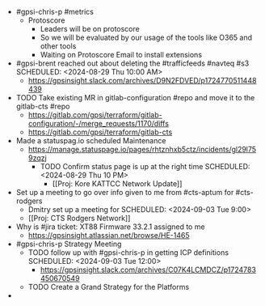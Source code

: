 - #gpsi-chris-p #metrics
	- Protoscore
		- Leaders will be on protoscore
		- So we will be evaluated by our usage of the tools like O365 and other tools
		- Waiting on  Protoscore Email to install extensions
- #gpsi-brent reached out about deleting the #trafficfeeds #navteq #s3
  SCHEDULED: <2024-08-29 Thu 10:00 AM>
	- https://gpsinsight.slack.com/archives/D9N2FDVED/p1724770511448439
- TODO Take existing MR in gitlab-configuration #repo and move it to the gitlab-cts #repo
	- https://gitlab.com/gpsi/terraform/gitlab-configuration/-/merge_requests/1170/diffs
	- https://gitlab.com/gpsi/terraform/gitlab-cts
- Made a statuspag.io scheduled Maintenance
	- https://manage.statuspage.io/pages/rhtznhxb5ctz/incidents/gl29l759zqzj
		- TODO Confirm status page is up at the right time 
		  SCHEDULED: <2024-08-29 Thu 10 PM>
			- [[Proj: Kore KATTCC Network Update]]
- Set up a meeting to go over info given to me from #cts-aptum for #cts-rodgers
	- Dmitry set up a meeting for
	  SCHEDULED: <2024-09-03 Tue 9:00>
	- [[Proj: CTS Rodgers Network]]
- Why is #jira ticket: XT88 Firmware 33.2.1 assigned to me
	- https://gpsinsight.atlassian.net/browse/HE-1465
- #gpsi-chris-p Strategy Meeting
	- TODO follow up with #gpsi-chris-p in getting ICP definitions
	  SCHEDULED: <2024-09-03 Tue 12:00>
		- https://gpsinsight.slack.com/archives/C07K4LCMDCZ/p1724783450670549
	- TODO  Create a Grand Strategy for the Platforms
-
